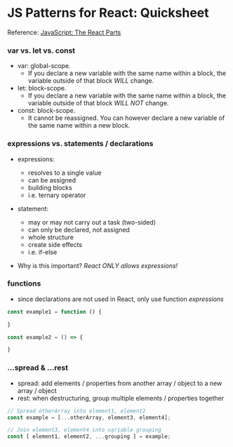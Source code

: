 # JS Patterns for React: Quicksheet

Reference: [JavaScript: The React Parts](https://reacttraining.com/blog/javascript-the-react-parts)

### var vs. let vs. const
* var: global-scope. 
  * If you declare a new variable with the same name within a block, the variable outside of that block _WILL_ change.
* let: block-scope. 
  * If you declare a new variable with the same name within a block, the variable outside of that block _WILL NOT_ change.
* const: block-scope. 
  * It cannot be reassigned. You can however declare a new variable of the same name within a new block.

### expressions vs. statements / declarations
* expressions: 
  * resolves to a single value
  * can be assigned
  * building blocks
  * i.e. ternary operator
* statement: 
  * may or may not carry out a task (two-sided)
  * can only be declared, not assigned
  * whole structure
  * create side effects
  * i.e. if-else

* Why is this important? *React ONLY allows expressions!*

### functions
* since declarations are not used in React, only use function *expressions*

```js
const example1 = function () {

}

const example2 = () => {

}
```

### ...spread & ...rest
* spread: add elements / properties from another array / object to a new array / object
* rest: when destructuring, group multiple elements / properties together

```js
// Spread otherArray into element1, element2
const example = [...otherArray, element3, element4];

// Join element3, element4 into variable grouping
const [ element1, element2, ...grouping ] = example;
```
